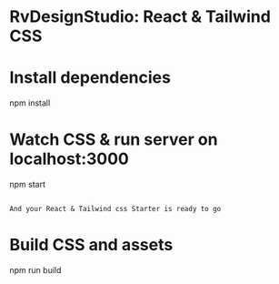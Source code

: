 # RvDesignStudio: React & Tailwind CSS

# Install dependencies

npm install

# Watch CSS & run server on localhost:3000

npm start

```

And your React & Tailwind css Starter is ready to go

```

# Build CSS and assets

npm run build
